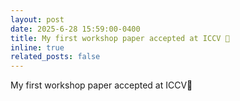 ```yaml
---
layout: post
date: 2025-6-28 15:59:00-0400
title: My first workshop paper accepted at ICCV 🎉
inline: true
related_posts: false
---
```


My first workshop paper accepted at ICCV🎉
